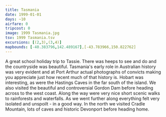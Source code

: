 ```yaml
---
title: Tasmania
date: 1999-01-01
days: ~10
airfare: 0
tripcost: 0
image: 1999 Tasmania.jpg
tsv: 1999 Tasmania.tsv
excursions: [(2,3),(3,4)]
mapbounds: [-40.383796,142.489167],[-43.783966,150.822762]
---
```


A great school holiday trip to Tassie. There was heeps to see and do and the countryside was beautiful. Tasmania's early role in Australian history was very evident and at Port Arthur actual photographs of convicts making you appreciate just how recent much of that history is. Hobart was interesting, as were the Hastings Caves in the far south of the island. We also visited the beautiful and controversial Gordon Dam before heading across to the west coast. Along the way were very nice short scenic walks to rainforests and waterfalls. As we went further along everything felt very isolated and unspoilt - in a good way. In the north we visited Cradle Mountain, lots of caves and historic Devonport before heading home.
